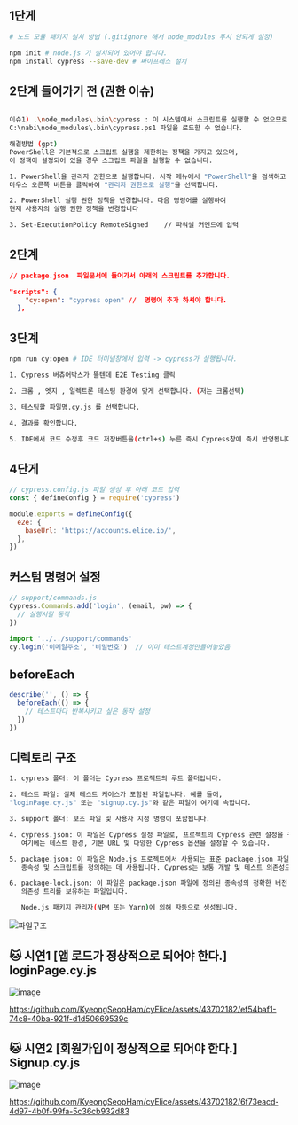 ## 1단게
```bash
# 노드 모듈 패키지 설치 방법 (.gitignore 해서 node_modules 푸시 안되게 설정)

npm init # node.js 가 설치되어 있어야 합니다.
npm install cypress --save-dev # 싸이프레스 설치
```


## 2단계 들어가기 전 (권한 이슈)
```bash

이슈1) .\node_modules\.bin\cypress : 이 시스템에서 스크립트를 실행할 수 없으므로
C:\nabi\node_modules\.bin\cypress.ps1 파일을 로드할 수 없습니다.

해결방법 (gpt)
PowerShell은 기본적으로 스크립트 실행을 제한하는 정책을 가지고 있으며,
이 정책이 설정되어 있을 경우 스크립트 파일을 실행할 수 없습니다.

1. PowerShell을 관리자 권한으로 실행합니다. 시작 메뉴에서 "PowerShell"을 검색하고
마우스 오른쪽 버튼을 클릭하여 "관리자 권한으로 실행"을 선택합니다.

2. PowerShell 실행 권한 정책을 변경합니다. 다음 명령어를 실행하여
현재 사용자의 실행 권한 정책을 변경합니다

3. Set-ExecutionPolicy RemoteSigned    // 파워셀 커멘드에 입력
```

## 2단계
```json
// package.json  파일문서에 들어가서 아래의 스크립트를 추가합니다.

"scripts": {
    "cy:open": "cypress open" //  명령어 추가 하셔야 합니다.
  },
```

## 3단계
```bash
npm run cy:open # IDE 터미널창에서 입력 -> cypress가 실행됩니다. 

1. Cypress 버츄어박스가 뜰텐데 E2E Testing 클릭 

2. 크롬 , 엣지 , 일렉트론 테스팅 환경에 맞게 선택합니다. (저는 크롬선택)

3. 테스팅할 파일명.cy.js 를 선택합니다.

4. 결과를 확인합니다.

5. IDE에서 코드 수정후 코드 저장버튼을(ctrl+s) 누른 즉시 Cypress창에 즉시 반영됩니다.

```


## 4단게 
```js
// cypress.config.js 파일 생성 후 아래 코드 입력
const { defineConfig } = require('cypress')

module.exports = defineConfig({
  e2e: {
    baseUrl: 'https://accounts.elice.io/',
  },
})
```

## 커스텀 명령어 설정
```js
// support/commands.js
Cypress.Commands.add('login', (email, pw) => {
  // 실행시킬 동작
})

import '../../support/commands'
cy.login('이메일주소', '비밀번호')  // 이미 테스트계정만들어놓았음
```

## beforeEach
```js
describe('', () => {
  beforeEach(() => {
    // 테스트마다 반복시키고 싶은 동작 설정
  })
})
```

## 디렉토리 구조
```bash
1. cypress 폴더: 이 폴더는 Cypress 프로젝트의 루트 폴더입니다.

2. 테스트 파일: 실제 테스트 케이스가 포함된 파일입니다. 예를 들어,
"loginPage.cy.js" 또는 "signup.cy.js"와 같은 파일이 여기에 속합니다.

3. support 폴더: 보조 파일 및 사용자 지정 명령이 포함됩니다.

4. cypress.json: 이 파일은 Cypress 설정 파일로, 프로젝트의 Cypress 관련 설정을 구성하는 데 사용됩니다.
   여기에는 테스트 환경, 기본 URL 및 다양한 Cypress 옵션을 설정할 수 있습니다.

5. package.json: 이 파일은 Node.js 프로젝트에서 사용되는 표준 package.json 파일이며, 프로젝트의
   종속성 및 스크립트를 정의하는 데 사용됩니다. Cypress는 보통 개발 및 테스트 의존성으로 이 파일에 포함됩니다.

6. package-lock.json: 이 파일은 package.json 파일에 정의된 종속성의 정확한 버전 및
   의존성 트리를 보유하는 파일입니다.

   Node.js 패키지 관리자(NPM 또는 Yarn)에 의해 자동으로 생성됩니다.
```

![파일구조](https://github.com/KyeongSeopHam/cyElice/assets/43702182/c6c49290-a29c-41e0-b62b-8a3b0457ca4a)


## 🐱 시연1 [앱 로드가 정상적으로 되어야 한다.] loginPage.cy.js
![image](https://github.com/KyeongSeopHam/cyElice/assets/43702182/401aabe1-4b26-4bca-adb4-a1932478dfef)


https://github.com/KyeongSeopHam/cyElice/assets/43702182/ef54baf1-74c8-40ba-921f-d1d50669539c


## 🐱 시연2 [회원가입이 정상적으로 되어야 한다.] Signup.cy.js

![image](https://github.com/KyeongSeopHam/cyElice/assets/43702182/29d973d0-5489-456f-868c-d9c43cfb95cb)

https://github.com/KyeongSeopHam/cyElice/assets/43702182/6f73eacd-4d97-4b0f-99fa-5c36cb932d83








